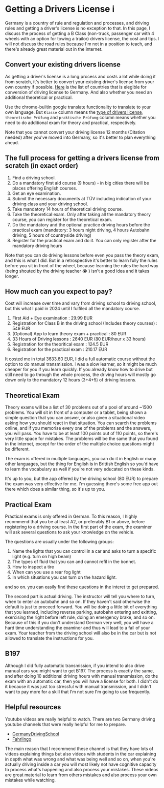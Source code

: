 # Getting a Drivers License :information_source:

Germany is a country of rule and regulation and processes, and driving rules and getting a driver's license is no exception to that. In this page, I discuss the process of getting a B Class (non-truck, passenger car with 4 wheels with an option for towing a trailor) drivers license, the cost and tips. I will not discuss the road rules because I'm not in a position to teach, and there's already great material out in the internet. 

## Convert your existing drivers license

As getting a driver's license is a long process and costs a lot while doing it from scratch, it's better to convert your existing driver's license from your own country if possible. [Here](https://www.gesetze-im-internet.de/fev_2010/anlage_11.html) is the list of countries that is elegible for conversion of driving license to Germany. And also whether you need an additional theoretical or practical. 

Use the chrome-builtin google translate functionality to translate to your own language. But `Klasse` column means the [type of drivers license](https://bmdv.bund.de/SharedDocs/EN/Articles/StV/Roadtraffic/driving-licence-categories-overview.html), `theoretische Prüfung` and `praktische Prüfung` column means whether you need to do additional exam for theory and practical, respectively.

Note that you cannot convert your driving license 12 months (Citation needed) after you've moved into Germany, so it's better to plan everything ahead.

## The full process for getting a drivers license from scratch (in exact order)

1. Find a driving school.
1. Do a mandatory first aid course (9 hours) - in big cities there will be places offering English courses.
1. Get an eye examination.
1. Submit the necessary documents at TÜV including indication of your driving class and your driving school.
1. Take mandatory 14 hours of theoretical driving course.
1. Take the theoretical exam. Only after taking all the mandatory theory course, you can register for the theoretical exam.
1. Do the mandatory and the optional practice driving hours before the practical exam (mandatory: 3 hours night driving, 4 hours Autobahn driving, 5 hours of countryside driving)
1. Register for the practical exam and do it. You can only register after the mandatory driving hours

Note that you can do driving lessons before even you pass the theory exam, and this is what I did. But in a retrospective it's better to learn fully the rules before you sit in front of the wheel, because learning the rules the hard way (being shouted by the driving teacher :sob: ) isn't a good idea and it takes longer.

## How much can you expect to pay? 

Cost will increase over time and vary from driving school to driving school, but this what I paid in 2024 until I fulfiled all the mandatory course.

1. First Aid + Eye examination : 29.99 EUR
1. Registration for Class B in the driving school (Includes theory courses) : 549 EUR
1. (Optional) App to learn theory exam + practical : 80 EUR
1. 33 Hours of Driving lessons : 2640 EUR (80 EUR/hour x 33 hours)
1. Registration for the theoritical exam : 124.5 EUR
1. Registration for the practical exam : 210.17 EUR

It costed me in total 3633.60 EUR, I did a full automatic course without the option to do manual transmission. I was a slow learner, so it might be much cheaper for you if you learn quickly. If you already know how to drive but still need to go through the whole process, the driving hours will mostly go down only to the mandatory 12 hours (3+4+5) of driving lessons.

## Theoretical Exam

Theory exams will be a list of 30 problems out of a pool of around ~1500 problems. You will sit in front of a computer or a tablet, being shown a simple question that you can answer, or also given a situational video asking how you should react in that situation. You can search the problems online, and if you memorise every one of the problems and the answers, you will pass. You have to be at least 100 points out of 110 points, so there's very little space for mistakes. The problems will be the same that you found in the internet, except for the order of the multiple choice questions might be different. 

The exam is offered in multiple languages, you can do it in English or many other languages, but the thing for English is in Brittish English so you'd have to learn the vocabulary as well if you're not very educated on these kinds. 

It's up to you, but the app offered by the driving school (80 EUR) to prepare the exam was very effective for me. I'm guessing there's some free app out there which does a similar thing, so it's up to you.  

## Practical Exam

Practical exams is only offered in German. To this reason, I highly recommend that you be at least A2, or preferably B1 or above, before registering to a driving course. In the first part of the exam, the examiner will ask several questions to ask your knowledge on the vehicle. 

The questions are usually under the following groups:

1. Name the lights that you can control in a car and asks to turn a specific light (e.g. turn on high beam)
1. The types of fluid that you can and cannot refil in the bonnet. 
1. How to inspect a tire
1. When can you use a rear fog light
1. In which situations you can turn on the hazard light. 

and so on. you can easily find these questions in the interet to get prepared.

The second part is actual driving. The instructor will tell you where to turn, when to enter an autobahn and so on. If they haven't said otherwise the default is just to proceed forward. You will be doing a little bit of everything that you learned, including reverse parking, autobahn entering and exitting, exercising the right before left rule, doing an emergency brake, and so on. Because of this if you don't understand German very well, you will have a hard time understanding the examinor and thus will lead to a fail of your exam. Your teacher from the driving school will also be in the car but is not allowed to translate the instructions for you. 

## B197 

Although I did fully automatic transmission, if you intend to also drive manual cars you might want to get B197. The process is exactly the same, and after  doing 10 additional driving hours with manual transmission, do the exam with an automatic car, then you will have a license for both. I didn't do it because it was just too stressful with manual transmission, and I didn't want to pay more for a skill that I'm not sure I'm going to use frequently.  

## Helpful resources

Youtube videos are really helpful to watch. There are two Germany driving youtube channels that were really helpful for me to prepare.

- [GermanyDrivingSchool](https://www.youtube.com/@GermanDrivingSchool)
- [Fahrlingo](https://www.youtube.com/@fahrlingo)

The main reason that I recommend these channel is that they have lots of videos explaining things but also videos with students in the car explaining in depth what was wrong and what was being well and so on, when you're actually driving inside a car you will most likely not have cognitive capacity to process what's happening and also process your mistakes. These videos are great material to learn from others mistakes and also process your own mistakes while watching.   